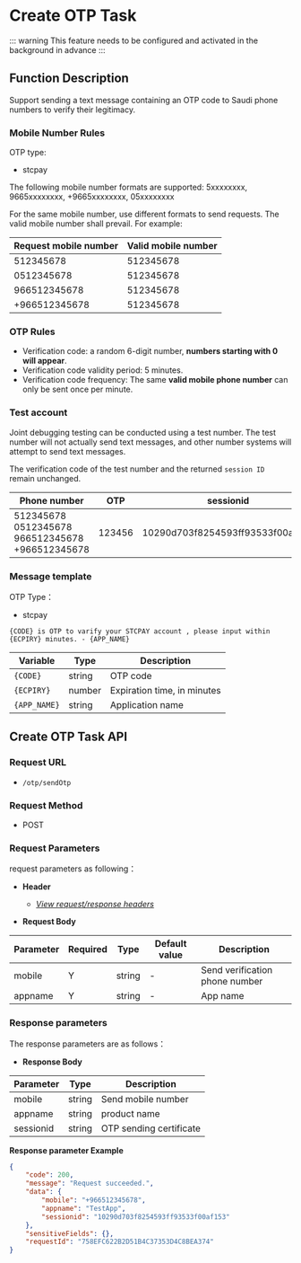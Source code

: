 # Create OTP Task

::: warning
This feature needs to be configured and activated in the background in advance
:::

## Function Description

Support sending a text message containing an OTP code to Saudi phone numbers to verify their legitimacy.

### Mobile Number Rules

OTP type:

- stcpay

The following mobile number formats are supported: 5xxxxxxxx, 9665xxxxxxxx, +9665xxxxxxxx, 05xxxxxxxx

For the same mobile number, use different formats to send requests. The valid mobile number shall prevail. For example:
  
| **Request mobile number** | **Valid mobile number** |
| ------------------------- | ----------------------- |
| 512345678                 | 512345678               |
| 0512345678                | 512345678               |
| 966512345678              | 512345678               |
| +966512345678             | 512345678               |

### OTP Rules

- Verification code: a random 6-digit number, **numbers starting with 0 will appear**.
- Verification code validity period: 5 minutes.
- Verification code frequency: The same **valid mobile phone number** can only be sent once per minute.

### Test account

Joint debugging testing can be conducted using a test number. The test number will not actually send text messages, and other number systems will attempt to send text messages.

The verification code of the test number and the returned `session ID` remain unchanged.

| **Phone number**                                         | **OTP** | **sessionid**                    |
| -------------------------------------------------------- | ------- | -------------------------------- |
| 512345678<br>0512345678<br>966512345678<br>+966512345678 | 123456  | 10290d703f8254593ff93533f00af153 |

### Message template

OTP Type：

- stcpay

```
{CODE} is OTP to varify your STCPAY account , please input within {ECPIRY} minutes. - {APP_NAME}
```

| **Variable** | **Type** | **Description**             |
| ------------ | -------- | --------------------------- |
| `{CODE}`     | string   | OTP code                    |
| `{ECPIRY}`   | number   | Expiration time, in minutes |
| `{APP_NAME}` | string   | Application name            |

## Create OTP Task API

### Request URL

- `/otp/sendOtp`

### Request Method

- POST

### Request Parameters

request parameters as following：

- **Header**

  - [_View request/response headers_](/en/payoutApi/apiRule/header)

- **Request Body**

| **Parameter** | **Required** | **Type** | **Default value** | **Description**                |
| ------------- | ------------ | -------- | ----------------- | ------------------------------ |
| mobile        | Y            | string   | -                 | Send verification phone number |
| appname       | Y            | string   | -                 | App name                       |

### Response parameters

The response parameters are as follows：

- **Response Body**

| **Parameter** | **Type** | **Description**         |
| ------------- | -------- | ----------------------- |
| mobile        | string   | Send mobile number      |
| appname       | string   | product name            |
| sessionid     | string   | OTP sending certificate |

**Response parameter Example**

```json
{
    "code": 200,
    "message": "Request succeeded.",
    "data": {
        "mobile": "+966512345678",
        "appname": "TestApp",
        "sessionid": "10290d703f8254593ff93533f00af153"
    },
    "sensitiveFields": {},
    "requestId": "758EFC622B2D51B4C37353D4C8BEA374"
}
```